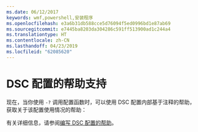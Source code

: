 ```yaml
---
ms.date: 06/12/2017
keywords: wmf,powershell,安装程序
ms.openlocfilehash: e3a6b31db588cce5d76094f5ed0996bd1e87ab69
ms.sourcegitcommit: e7445ba8203da304286c591ff513900ad1c244a4
ms.translationtype: HT
ms.contentlocale: zh-CN
ms.lasthandoff: 04/23/2019
ms.locfileid: "62085620"
---
```

# <a name="help-support-for-dsc-configurations"></a>DSC 配置的帮助支持

现在，当你使用 `-?` 调用配置函数时，可以使用 DSC 配置内部基于注释的帮助，获取关于该配置使用情况的帮助：

有关详细信息，请参阅[编写 DSC 配置的帮助](https://msdn.microsoft.com/powershell/dsc/confighelp)。
